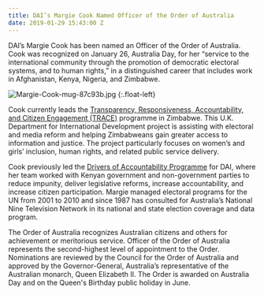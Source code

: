 ```yaml
---
title: DAI’s Margie Cook Named Officer of the Order of Australia
date: 2019-01-29 15:43:00 Z
---
```


DAI’s Margie Cook has been named an Officer of the Order of Australia. Cook was recognized on January 26, Australia Day, for her “service to the international community through the promotion of democratic electoral systems, and to human rights,” in a distinguished career that includes work in Afghanistan, Kenya, Nigeria, and Zimbabwe.

<!--more-->
![Margie-Cook-mug-87c93b.jpg](/uploads/Margie-Cook-mug-87c93b.jpg)
{:.float-left}

Cook currently leads the [Transparency, Responsiveness, Accountability, and Citizen Engagement (TRACE)](https://www.dai.com/our-work/projects/zimbabwe-transparency-responsiveness-accountability-and-citizen-engagement-trace) programme in Zimbabwe. This U.K. Department for International Development project is assisting with electoral and media reform and helping Zimbabweans gain greater access to information and justice. The project particularly focuses on women’s and girls’ inclusion, human rights, and related public service delivery. 

Cook previously led the [Drivers of Accountability Programme](https://www.dai.com/our-work/projects/kenya-drivers-accountability-programme-dap) for DAI, where her team worked with Kenyan government and non-government parties to reduce impunity, deliver legislative reforms, increase accountability, and increase citizen participation. Margie managed electoral programs for the UN from 2001 to 2010 and since 1987 has consulted for Australia’s National Nine Television Network in its national and state election coverage and data program.

The Order of Australia recognizes Australian citizens and others for achievement or meritorious service. Officer of the Order of Australia represents the second-highest level of appointment to the Order. Nominations are reviewed by the Council for the Order of Australia and approved by the Governor-General, Australia’s representative of the Australian monarch, Queen Elizabeth II. The Order is awarded on Australia Day and on the Queen's Birthday public holiday in June.